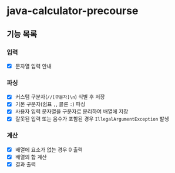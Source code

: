 # java-calculator-precourse

## 기능 목록

### 입력
- [x] 문자열 입력 안내

### 파싱
- [x] 커스텀 구분자(`//[구분자]\n`) 식별 후 저장
- [x] 기본 구분자(쉼표 `,`, 콜론 `:`) 파싱
- [x] 사용자 입력 문자열을 구분자로 분리하여 배열에 저장
- [x] 잘못된 입력 또는 음수가 포함된 경우 `IllegalArgumentException` 발생

### 계산
- [x] 배열에 요소가 없는 경우 0 출력
- [x] 배열의 합 계산
- [x] 결과 출력